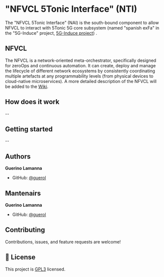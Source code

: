 # "NFVCL 5Tonic Interface" (NTI)
The "NFVCL 5Tonic Interface" (NAI) is the south-bound component to allow NFVCL to interact with 5Tonic 5G core subsystem (named "spanish exFa" in the "5G-Induce" project, [5G-Induce project](https://www.5g-induce.eu/)) .

## NFVCL
The NFVCL is a network-oriented meta-orchestrator, specifically designed for zeroOps and continuous automation. 
It can create, deploy and manage the lifecycle of different network ecosystems by consistently coordinating multiple 
artefacts at any programmability levels (from physical devices to cloud-native microservices).
A more detailed description of the NFVCL will be added to the [Wiki](https://nfvcl-ng.readthedocs.io/en/latest/index.html).

## How does it work
--

## Getting started
--



## Authors
**Guerino Lamanna**

- GitHub: [@guerol](https://github.com/guerol)

## Mantenairs
**Guerino Lamanna**

- GitHub: [@guerol](https://github.com/guerol)

## Contributing

Contributions, issues, and feature requests are welcome!

## 📝 License

This project is [GPL3](./LICENSE) licensed.
